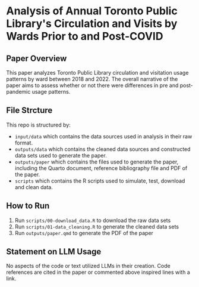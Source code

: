 # Analysis of Annual Toronto Public Library's Circulation and Visits by Wards Prior to and Post-COVID

## Paper Overview

This paper analyzes Toronto Public Library circulation and visitation usage patterns by ward between 2018 and 2022. The overall narrative of the paper aims to assess whether or not there were differences in pre and post-pandemic usage patterns. 

## File Strcture

This repo is structured by:

-   `input/data` which contains the data sources used in analysis in their raw format.
-   `outputs/data` which contains the cleaned data sources and constructed data sets used to generate the paper.
-   `outputs/paper` which contains the files used to generate the paper, including the Quarto document, reference bibliography file and PDF of the paper.
-   `scripts` which contains the R scripts used to simulate, test, download and clean data.

## How to Run

1.  Run `scripts/00-download_data.R` to download the raw data sets
2.  Run `scripts/01-data_cleaning.R` to generate the cleaned data sets
3.  Run `outputs/paper.qmd` to generate the PDF of the paper

## Statement on LLM Usage

No aspects of the code or text utilized LLMs in their creation. Code references are cited in the paper or commented above inspired lines with a link. 
